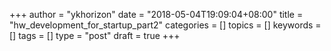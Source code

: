 +++
author = "ykhorizon"
date = "2018-05-04T19:09:04+08:00"
title = "hw_development_for_startup_part2"
categories = []
topics = []
keywords = []
tags = []
type = "post"
draft = true
+++